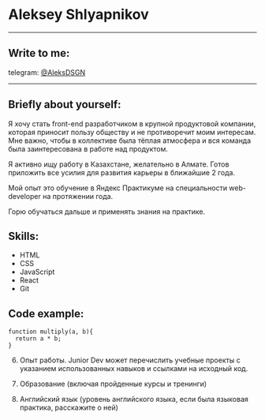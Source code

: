 # Aleksey Shlyapnikov

---

## Write to me:
telegram: [@AleksDSGN](https://t.me/AleksDSGN)

---

## Briefly about yourself:
Я хочу стать front-end разработчиком в крупной продуктовой компании, которая приносит пользу обществу и не противоречит моим интересам.
Мне важно, чтобы в коллективе была тёплая атмосфера и вся команда была заинтересована в работе над продуктом.

Я активно ищу работу в Казахстане, желательно в Алмате. Готов  приложить все усилия для развития карьеры в ближайшие 2 года. 

Мой опыт это обучение в Яндекс Практикуме на специальности web-developer на протяжении года.

Горю обучаться дальше и применять знания на практике.

## Skills:
* HTML
* CSS
* JavaScript
* React
* Git

## Code example:
```
function multiply(a, b){
  return a * b;
}
```

6. Опыт работы. Junior Dev может перечислить учебные проекты с указанием использованных навыков и ссылками на исходный код.

7. Образование (включая пройденные курсы и тренинги)

8. Английский язык (уровень английского языка, если была языковая практика, расскажите о ней)